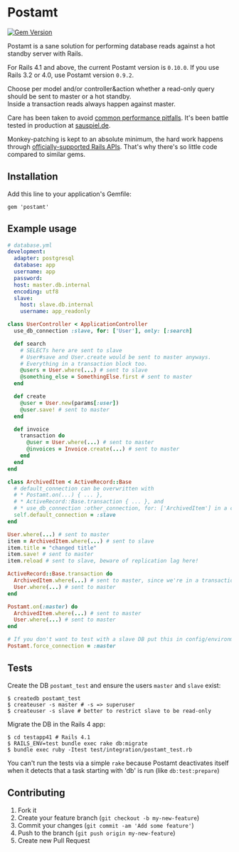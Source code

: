 # Postamt

[![Gem Version](https://badge.fury.io/rb/postamt.png)](http://rubygems.org/gems/postamt)

Postamt is a sane solution for performing database reads against a hot standby server with Rails.

For Rails 4.1 and above, the current Postamt version is `0.10.0`.
If you use Rails 3.2 or 4.0, use Postamt version `0.9.2`.

Choose per model and/or controller&action whether a read-only query
should be sent to master or a hot standby.<br />
Inside a transaction reads always happen against master.

Care has been taken to avoid [common performance
pitfalls](http://charlie.bz/blog/things-that-clear-rubys-method-cache).
It's been battle tested in production at
[sauspiel.de](https://www.sauspiel.de/).

Monkey-patching is kept to an absolute minimum, the hard work happens
through [officially-supported Rails
APIs](https://github.com/rails/rails/commit/ba1544d71628abff2777c9c514142d7e9a159111#commitcomment-2106059).
That's why there's so little code compared to similar gems.

## Installation

Add this line to your application's Gemfile:

    gem 'postamt'

## Example usage

```yaml
# database.yml
development:
  adapter: postgresql
  database: app
  username: app
  password:
  host: master.db.internal
  encoding: utf8
  slave:
    host: slave.db.internal
    username: app_readonly
```

```ruby
class UserController < ApplicationController
  use_db_connection :slave, for: ['User'], only: [:search]

  def search
    # SELECTs here are sent to slave
    # User#save and User.create would be sent to master anyways.
    # Everything in a transaction block too.
    @users = User.where(...) # sent to slave
    @something_else = SomethingElse.first # sent to master
  end

  def create
    @user = User.new(params[:user])
    @user.save! # sent to master
  end

  def invoice
    transaction do
      @user = User.where(...) # sent to master
      @invoices = Invoice.create(...) # sent to master
    end
  end
end
```

```ruby
class ArchivedItem < ActiveRecord::Base
  # default_connection can be overwritten with 
  # * Postamt.on(...) { ... },
  # * ActiveRecord::Base.transaction { ... }, and
  # * use_db_connection :other_connection, for: ['ArchivedItem'] in a controller.
  self.default_connection = :slave
end

User.where(...) # sent to master
item = ArchivedItem.where(...) # sent to slave
item.title = "changed title"
item.save! # sent to master
item.reload # sent to slave, beware of replication lag here!

ActiveRecord::Base.transaction do
  ArchivedItem.where(...) # sent to master, since we're in a transaction
  User.where(...) # sent to master
end

Postamt.on(:master) do
  ArchivedItem.where(...) # sent to master
  User.where(...) # sent to master
end
```

```ruby
# If you don't want to test with a slave DB put this in config/environments/test.rb
Postamt.force_connection = :master
```

## Tests

Create the DB `postamt_test` and ensure the users `master` and
`slave` exist:

```
$ createdb postamt_test
$ createuser -s master # -s => superuser
$ createuser -s slave # better to restrict slave to be read-only
```

Migrate the DB in the Rails 4 app:

```
$ cd testapp41 # Rails 4.1
$ RAILS_ENV=test bundle exec rake db:migrate
$ bundle exec ruby -Itest test/integration/postamt_test.rb
```

You can't run the tests via a simple `rake` because Postamt deactivates
itself when it detects that a task starting with 'db' is run (like
`db:test:prepare`)

## Contributing

1. Fork it
2. Create your feature branch (`git checkout -b my-new-feature`)
3. Commit your changes (`git commit -am 'Add some feature'`)
4. Push to the branch (`git push origin my-new-feature`)
5. Create new Pull Request

